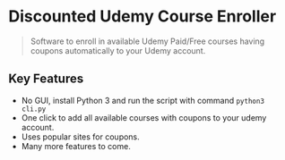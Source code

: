 # Discounted Udemy Course Enroller

> Software to enroll in available Udemy Paid/Free courses having coupons automatically to your Udemy account.

## Key Features

- No GUI, install Python 3 and run the script with command `python3 cli.py`
- One click to add all available courses with coupons to your udemy account.
- Uses popular sites for coupons.
- Many more features to come.